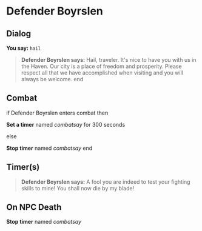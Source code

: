 # Defender Boyrslen
## Dialog

**You say:** `hail`



>**Defender Boyrslen says:** Hail, traveler. It's nice to have you with us in the Haven. Our city is a place of freedom and prosperity. Please respect all that we have accomplished when visiting and you will always be welcome.
end

## Combat

if Defender Boyrslen enters combat  then


**Set a timer** named *combatsay* for 300 seconds

else


**Stop timer** named *combatsay*
end

## Timer(s)

>**Defender Boyrslen says:** A fool you are indeed to test your fighting skills to mine!  You shall now die by my blade!
## On NPC Death

**Stop timer** named *combatsay*